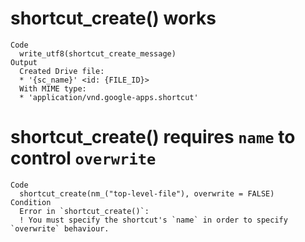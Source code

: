 # shortcut_create() works

    Code
      write_utf8(shortcut_create_message)
    Output
      Created Drive file:
      * '{sc_name}' <id: {FILE_ID}>
      With MIME type:
      * 'application/vnd.google-apps.shortcut'

# shortcut_create() requires `name` to control `overwrite`

    Code
      shortcut_create(nm_("top-level-file"), overwrite = FALSE)
    Condition
      Error in `shortcut_create()`:
      ! You must specify the shortcut's `name` in order to specify `overwrite` behaviour.

